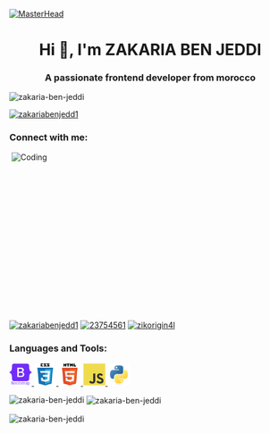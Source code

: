 [![MasterHead](https://miro.medium.com/v2/resize:fit:720/format:webp/1*yw0TnheAGN-LPneDaTlaxw.gif)](https://rishavchanda.io)
<h1 align="center">Hi 👋, I'm ZAKARIA BEN JEDDI</h1>
<h3 align="center">A passionate frontend developer from morocco</h3>

<p align="left"> <img src="https://komarev.com/ghpvc/?username=zakaria-ben-jeddi&label=Profile%20views&color=0e75b6&style=flat" alt="zakaria-ben-jeddi" /> </p>

<p align="left"> <a href="https://twitter.com/zakariabenjedd1" target="blank"><img src="https://img.shields.io/twitter/follow/zakariabenjedd1?logo=twitter&style=for-the-badge" alt="zakariabenjedd1" /></a> </p>

<h3 align="left">Connect with me:</h3>
<img align="right" alt="Coding" height="300" width="500" src="https://camo.githubusercontent.com/7de37139d0b4c1ce40865e799b446c0e963a3dd8fb68d239707237c40604fa3d/68747470733a2f2f63646e2e6472696262626c652e636f6d2f75736572732f3733303730332f73637265656e73686f74732f363538313234332f6176656e746f2e676966">

<p align="left">
<a href="https://twitter.com/zakariabenjedd1" target="blank"><img align="center" src="https://raw.githubusercontent.com/rahuldkjain/github-profile-readme-generator/master/src/images/icons/Social/twitter.svg" alt="zakariabenjedd1" height="30" width="40" /></a>
<a href="https://stackoverflow.com/users/23754561" target="blank"><img align="center" src="https://raw.githubusercontent.com/rahuldkjain/github-profile-readme-generator/master/src/images/icons/Social/stack-overflow.svg" alt="23754561" height="30" width="40" /></a>
<a href="https://discord.gg/zikorigin4l" target="blank"><img align="center" src="https://raw.githubusercontent.com/rahuldkjain/github-profile-readme-generator/master/src/images/icons/Social/discord.svg" alt="zikorigin4l" height="30" width="40" /></a>
</p>

<h3 align="left">Languages and Tools:</h3>
<p align="left"> <a href="https://getbootstrap.com" target="_blank" rel="noreferrer"> <img src="https://raw.githubusercontent.com/devicons/devicon/master/icons/bootstrap/bootstrap-plain-wordmark.svg" alt="bootstrap" width="40" height="40"/> </a> <a href="https://www.w3schools.com/css/" target="_blank" rel="noreferrer"> <img src="https://raw.githubusercontent.com/devicons/devicon/master/icons/css3/css3-original-wordmark.svg" alt="css3" width="40" height="40"/> </a> <a href="https://www.w3.org/html/" target="_blank" rel="noreferrer"> <img src="https://raw.githubusercontent.com/devicons/devicon/master/icons/html5/html5-original-wordmark.svg" alt="html5" width="40" height="40"/> </a> <a href="https://developer.mozilla.org/en-US/docs/Web/JavaScript" target="_blank" rel="noreferrer"> <img src="https://raw.githubusercontent.com/devicons/devicon/master/icons/javascript/javascript-original.svg" alt="javascript" width="40" height="40"/> </a> <a href="https://www.python.org" target="_blank" rel="noreferrer"> <img src="https://raw.githubusercontent.com/devicons/devicon/master/icons/python/python-original.svg" alt="python" width="40" height="40"/> </a> </p>

<p><img align="left" src="https://github-readme-stats.vercel.app/api/top-langs?username=zakaria-ben-jeddi&show_icons=true&locale=en&layout=compact" alt="zakaria-ben-jeddi" /></p>

<p>&nbsp;<img align="center" src="https://github-readme-stats.vercel.app/api?username=zakaria-ben-jeddi&show_icons=true&locale=en" alt="zakaria-ben-jeddi" /></p>

<p><img align="center" src="https://github-readme-streak-stats.herokuapp.com/?user=zakaria-ben-jeddi&" alt="zakaria-ben-jeddi" /></p>
